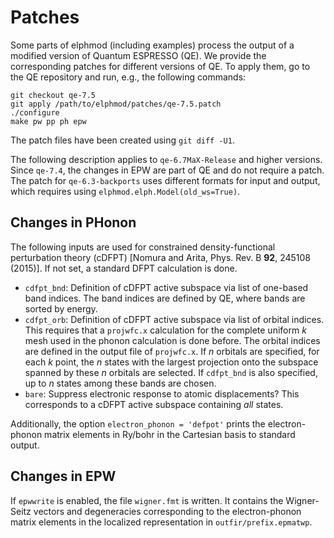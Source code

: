 # Patches

Some parts of elphmod (including examples) process the output of a modified
version of Quantum ESPRESSO (QE). We provide the corresponding patches for
different versions of QE. To apply them, go to the QE repository and run, e.g.,
the following commands:

    git checkout qe-7.5
    git apply /path/to/elphmod/patches/qe-7.5.patch
    ./configure
    make pw pp ph epw

The patch files have been created using `git diff -U1`.

The following description applies to `qe-6.7MaX-Release` and higher versions.
Since `qe-7.4`, the changes in EPW are part of QE and do not require a patch.
The patch for `qe-6.3-backports` uses different formats for input and output,
which requires using `elphmod.elph.Model(old_ws=True)`.

## Changes in PHonon

The following inputs are used for constrained density-functional perturbation
theory (cDFPT) [Nomura and Arita, Phys. Rev. B **92**, 245108 (2015)]. If not
set, a standard DFPT calculation is done.

- `cdfpt_bnd`: Definition of cDFPT active subspace via list of one-based band
  indices. The band indices are defined by QE, where bands are sorted by energy.
- `cdfpt_orb`: Definition of cDFPT active subspace via list of orbital indices.
  This requires that a `projwfc.x` calculation for the complete uniform _k_ mesh
  used in the phonon calculation is done before. The orbital indices are defined
  in the output file of `projwfc.x`. If _n_ orbitals are specified, for each _k_
  point, the _n_ states with the largest projection onto the subspace spanned by
  these _n_ orbitals are selected. If `cdfpt_bnd` is also specified, up to _n_
  states among these bands are chosen.
- `bare`: Suppress electronic response to atomic displacements? This corresponds
  to a cDFPT active subspace containing _all_ states.

Additionally, the option `electron_phonon = 'defpot'` prints the electron-phonon
matrix elements in Ry/bohr in the Cartesian basis to standard output.

## Changes in EPW

If `epwwrite` is enabled, the file `wigner.fmt` is written. It contains the
Wigner-Seitz vectors and degeneracies corresponding to the electron-phonon
matrix elements in the localized representation in `outfir/prefix.epmatwp`.
